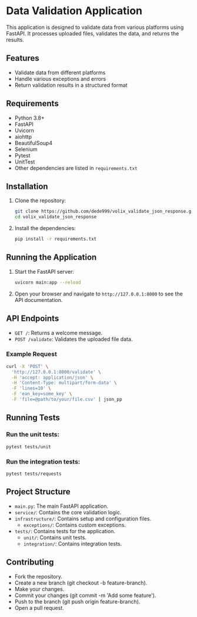 # Data Validation Application

This application is designed to validate data from various platforms using FastAPI. It processes uploaded files, validates the data, and returns the results.

## Features

- Validate data from different platforms
- Handle various exceptions and errors
- Return validation results in a structured format

## Requirements

- Python 3.8+
- FastAPI
- Uvicorn
- aiohttp
- BeautifulSoup4
- Selenium
- Pytest
- UnitTest
- Other dependencies are listed in `requirements.txt`

## Installation

1. Clone the repository:
    ```sh
    git clone https://github.com/dede999/volix_validate_json_response.git
    cd volix_validate_json_response
    ```

1. Install the dependencies:
    ```sh
    pip install -r requirements.txt
    ```

## Running the Application

1. Start the FastAPI server:
    ```sh
    uvicorn main:app --reload
    ```

2. Open your browser and navigate to `http://127.0.0.1:8000` to see the API documentation.

## API Endpoints

- `GET /`: Returns a welcome message.
- `POST /validate`: Validates the uploaded file data.

### Example Request

```sh
curl -X 'POST' \
  'http://127.0.0.1:8000/validate' \
  -H 'accept: application/json' \
  -H 'Content-Type: multipart/form-data' \
  -F 'lines=10' \
  -F 'ean_key=some_key' \
  -F 'file=@path/to/your/file.csv' | json_pp
```

## Running Tests

### Run the unit tests:

```shell
pytest tests/unit
```

### Run the integration tests:

```shell
pytest tests/requests
```

## Project Structure

- `main.py`: The main FastAPI application.
- `service/`: Contains the core validation logic.
- `infrastructure/`: Contains setup and configuration files.
  - `exceptions/`: Contains custom exceptions.
- `tests/`: Contains tests for the application.
  - `unit/`: Contains unit tests.
  - `integration/`: Contains integration tests.

## Contributing

- Fork the repository.
- Create a new branch (git checkout -b feature-branch).
- Make your changes.
- Commit your changes (git commit -m 'Add some feature').
- Push to the branch (git push origin feature-branch).
- Open a pull request.